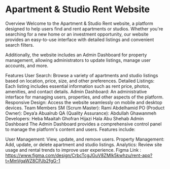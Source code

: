 
# Apartment & Studio Rent Website
Overview
Welcome to the Apartment & Studio Rent website, a platform designed to help users find and rent apartments or studios. Whether you're searching for a new home or an investment opportunity, our website provides an easy-to-use interface with detailed listings and convenient search filters.

Additionally, the website includes an Admin Dashboard for property management, allowing administrators to update listings, manage user accounts, and more.

Features
User Search: Browse a variety of apartments and studio listings based on location, price, size, and other preferences.
Detailed Listings: Each listing includes essential information such as rent price, photos, amenities, and contact details.
Admin Dashboard: An administrative interface for managing users, properties, and other aspects of the platform.
Responsive Design: Access the website seamlessly on mobile and desktop devices.
Team Members
SM (Scrum Master): Rami Abdelhamid
PO (Product Owner): Deya’a Abualrub
QA (Quality Assurance): Abdullah Ghawanmeh
Developers:
Heba Maaitah
Ghofran Hijazi
Hala Abu Shehab
Admin Dashboard
The Admin Dashboard provides a comprehensive control panel to manage the platform's content and users. Features include:

User Management: View, update, and remove users.
Property Management: Add, update, or delete apartment and studio listings.
Analytics: Review site usage and rental trends to improve user experience.
Figma Link : https://www.figma.com/design/CrbcTcgJGuV8ZMIk5kwhzu/rent-app?t=MmVgaWZ8CPJb2fgG-1

